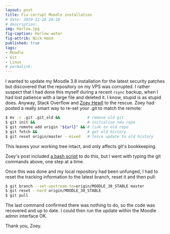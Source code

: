 ```yaml
---
layout: post
title: Fix corrupt Moodle installation
# date: 2019-11-26 20:10
# description: 
img: Harlow.jpg
fig-caption: Harlow water
fig-attrib: Nick Hood
published: true
tags:
- Moodle
- Git
- Linux
# permalink:
---
```

I wanted to update my Moodle 3.8 installation for the latest security patches but discovered that the repository on my VPS was corrupted. I rather suspect that I had done this myself during a recent ```rsync``` backup, when I had lost patience with a large file and deleted it. I know, stupid is as stupid does. Anyway, Stack Overflow and [Zoey Hewll](https://stackoverflow.com/users/6112457/zoey-hewll) to the rescue. Zoey had posted a really smart way to re-set your .git to match the remote:

```sh
$ mv -v .git .git_old &&            # remove old git
$ git init &&                       # initialise new repo
$ git remote add origin "${url}" && # link to old repo
$ git fetch &&                      # get old history
$ git reset origin/master --mixed   # force update to old history
```
This leaves your working tree intact, and only affects git's bookkeeping.

Zoey's post included [a bash script](https://gist.github.com/Zoybean/8db78966abea5d974934bb0e8e5f4e42) to do this, but I went with typing the git commands above, one step at a time.

Once this was done and my local repository had been unfunged, I had to reset the tracking information to the latest branch, reset it and then pull:

```sh
$ git branch --set-upstream-to=origin/MOODLE_38_STABLE master
$ git reset --hard origin/MOODLE_38_STABLE
$ git pull
```

The last command confirmed there was nothing to do, so the code was recovered and up to date. I could then run the update within the Moodle admin interface OK. 

Thank you, Zoey.